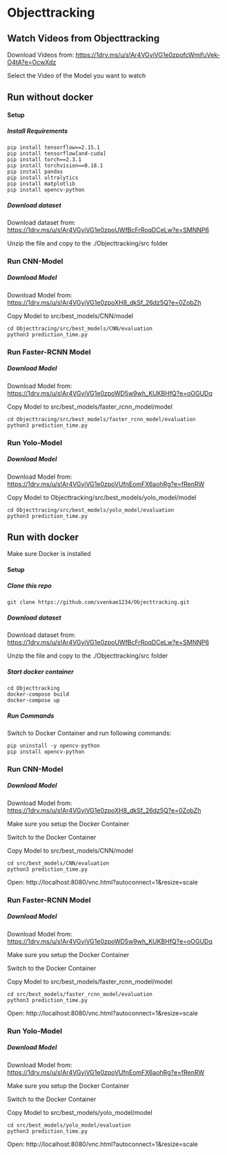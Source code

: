 # Objecttracking
## Watch Videos from Objecttracking
Download Videos from: https://1drv.ms/u/s!Ar4VGyiVG1e0zpofcWmifuVek-O4tA?e=OcwXdz

Select the Video of the Model you want to watch

## Run without docker
#### Setup
##### Install Requirements
```
pip install tensorflow==2.15.1
pip install tensorflow[and-cuda]
pip install torch==2.3.1
pip install torchvision==0.18.1
pip install pandas
pip install ultralytics
pip install matplotlib
pip install opencv-python
```
##### Download dataset
Download dataset from: https://1drv.ms/u/s!Ar4VGyiVG1e0zpoUWfBcFrRoqDCeLw?e=SMNNP6

Unzip the file and copy to the ./Objecttracking/src folder

### Run CNN-Model
##### Download Model
Download Model from: https://1drv.ms/u/s!Ar4VGyiVG1e0zpoXH8_dkSf_26dz5Q?e=0ZobZh

Copy Model to src/best_models/CNN/model
```
cd Objecttracing/src/best_models/CNN/evaluation
python3 prediction_time.py
```

### Run Faster-RCNN Model
##### Download Model
Download Model from: https://1drv.ms/u/s!Ar4VGyiVG1e0zpoWD5w9wh_KUKBHfQ?e=oOGUDq

Copy Model to src/best_models/faster_rcnn_model/model
```
cd Objecttracing/src/best_models/faster_rcnn_model/evaluation
python3 prediction_time.py
```

### Run Yolo-Model
##### Download Model
Download Model from: https://1drv.ms/u/s!Ar4VGyiVG1e0zpoVUfnEomFX6aohRg?e=fRenRW

Copy Model to Objecttracking/src/best_models/yolo_model/model
```
cd Objecttracing/src/best_models/yolo_model/evaluation
python3 prediction_time.py
```

## Run with docker
Make sure Docker is installed
#### Setup
##### Clone this repo
```
git clone https://github.com/svenkae1234/Objecttracking.git
```
##### Download dataset
Download dataset from: https://1drv.ms/u/s!Ar4VGyiVG1e0zpoUWfBcFrRoqDCeLw?e=SMNNP6

Unzip the file and copy to the ./Objecttracking/src folder

##### Start docker container
```
cd Objecttracking
docker-compose build
docker-compose up
```
##### Run Commands
Switch to Docker Container and run following commands:
```
pip uninstall -y opencv-python
pip install opencv-python
```

### Run CNN-Model

##### Download Model
Download Model from: https://1drv.ms/u/s!Ar4VGyiVG1e0zpoXH8_dkSf_26dz5Q?e=0ZobZh

Make sure you setup the Docker Container

Switch to the Docker Container

Copy Model to src/best_models/CNN/model
```
cd src/best_models/CNN/evaluation
python3 prediction_time.py
```
Open: http://localhost:8080/vnc.html?autoconnect=1&resize=scale

### Run Faster-RCNN Model
##### Download Model
Download Model from: https://1drv.ms/u/s!Ar4VGyiVG1e0zpoWD5w9wh_KUKBHfQ?e=oOGUDq

Make sure you setup the Docker Container

Switch to the Docker Container

Copy Model to src/best_models/faster_rcnn_model/model
```
cd src/best_models/faster_rcnn_model/evaluation
python3 prediction_time.py
```
Open: http://localhost:8080/vnc.html?autoconnect=1&resize=scale

### Run Yolo-Model
##### Download Model
Download Model from: https://1drv.ms/u/s!Ar4VGyiVG1e0zpoVUfnEomFX6aohRg?e=fRenRW

Make sure you setup the Docker Container

Switch to the Docker Container

Copy Model to src/best_models/yolo_model/model
```
cd src/best_models/yolo_model/evaluation
python3 prediction_time.py
```
Open: http://localhost:8080/vnc.html?autoconnect=1&resize=scale

